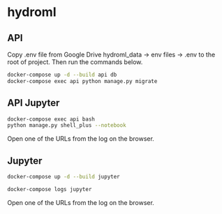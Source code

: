 # hydroml

## API 

Copy .env file from Google Drive hydroml_data -> env files -> .env to the root of project. Then run the commands below.

```bash
docker-compose up -d --build api db
docker-compose exec api python manage.py migrate
```


## API Jupyter

```bash
docker-compose exec api bash
python manage.py shell_plus --notebook
```
Open one of the URLs from the log on the browser.

## Jupyter

```bash
docker-compose up -d --build jupyter

docker-compose logs jupyter
```

Open one of the URLs from the log on the browser.
